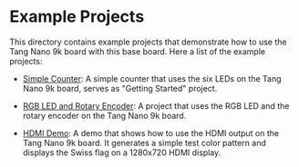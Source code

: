 # Example Projects

This directory contains example projects that demonstrate how to use the Tang Nano 9k board with this base board. Here a list of the example projects:

- [Simple Counter](01_starting_project): A simple counter that uses the six LEDs on the Tang Nano 9k board, serves as "Getting Started" project.

- [RGB LED and Rotary Encoder](02_RGBLED): A project that uses the RGB LED and the rotary encoder on the Tang Nano 9k board.

- [HDMI Demo](03_HDMI_demo): A demo that shows how to use the HDMI output on the Tang Nano 9k board. It generates a simple test color pattern and displays the Swiss flag on a 1280x720 HDMI display.
